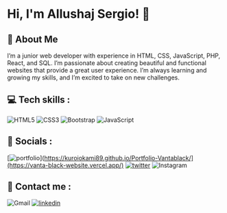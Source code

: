 # Hi, I'm Allushaj Sergio! 👋



## 🚀 About Me
I’m a junior web developer with experience in HTML, CSS, JavaScript, PHP, React, and SQL. I’m passionate about creating beautiful and functional websites that provide a great user experience. I’m always learning and growing my skills, and I’m excited to take on new challenges.

## 💻 Tech skills :
![HTML5](https://img.shields.io/badge/html5-%23E34F26.svg?style=for-the-badge&logo=html5&logoColor=white) ![CSS3](https://img.shields.io/badge/css3-%231572B6.svg?style=for-the-badge&logo=css3&logoColor=white) ![Bootstrap](https://img.shields.io/badge/bootstrap-%238511FA.svg?style=for-the-badge&logo=bootstrap&logoColor=white) ![JavaScript](https://img.shields.io/badge/javascript-%23323330.svg?style=for-the-badge&logo=javascript&logoColor=%23F7DF1E)
## 🔗 Socials : 
[![portfolio](https://img.shields.io/badge/my_portfolio-000?style=for-the-badge&logo=ko-fi&logoColor=white)](https://kuroiokami89.github.io/Portfolio-Vantablack/](https://vanta-black-website.vercel.app/) [![twitter](https://img.shields.io/badge/twitter-1DA1F2?style=for-the-badge&logo=twitter&logoColor=white)](https://twitter.com/) ![Instagram](https://img.shields.io/badge/Instagram-%23E4405F.svg?style=for-the-badge&logo=Instagram&logoColor=white)


## 📧 Contact me :

![Gmail](https://img.shields.io/badge/Gmail-D14836?style=for-the-badge&logo=gmail&logoColor=white) [![linkedin](https://img.shields.io/badge/linkedin-0A66C2?style=for-the-badge&logo=linkedin&logoColor=white)](https://www.linkedin.com/)

